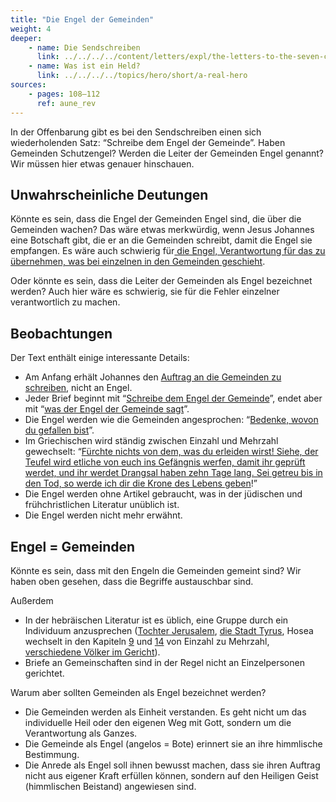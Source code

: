```yaml
---
title: "Die Engel der Gemeinden"
weight: 4
deeper:
    - name: Die Sendschreiben
      link: ../../../../content/letters/expl/the-letters-to-the-seven-churches
    - name: Was ist ein Held?
      link: ../../../../topics/hero/short/a-real-hero
sources: 
    - pages: 108–112
      ref: aune_rev
---
```


In der Offenbarung gibt es bei den Sendschreiben einen sich wiederholenden Satz: “Schreibe dem Engel der Gemeinde”. Haben Gemeinden Schutzengel? Werden die Leiter der Gemeinden Engel genannt? Wir müssen hier etwas genauer hinschauen.

## Unwahrscheinliche Deutungen

<a name="e98c"></a>
Könnte es sein, dass die Engel der Gemeinden Engel sind, die über die Gemeinden wachen? Das wäre etwas merkwürdig, wenn Jesus Johannes eine Botschaft gibt, die er an die Gemeinden schreibt, damit die Engel sie empfangen. Es wäre auch schwierig für[ die Engel, Verantwortung für das zu übernehmen, was bei einzelnen in den Gemeinden geschieht](https://www.bibleserver.com/SLT/Offenbarung2%2C24-25).

Oder könnte es sein, dass die Leiter der Gemeinden als Engel bezeichnet werden? Auch hier wäre es schwierig, sie für die Fehler einzelner verantwortlich zu machen.

## Beobachtungen

<a name="e9dd"></a>
Der Text enthält einige interessante Details:

- Am Anfang erhält Johannes den [Auftrag an die Gemeinden zu schreiben](https://www.bibleserver.com/SLT/Offenbarung1%2C11), nicht an Engel.
- Jeder Brief beginnt mit “[Schreibe dem Engel der Gemeinde](https://www.bibleserver.com/SLT/Offenbarung2%2C1)”, endet aber mit “[was der Engel der Gemeinde sagt](https://www.bibleserver.com/SLT/Offenbarung2%2C7)”.
- Die Engel werden wie die Gemeinden angesprochen: “[Bedenke, wovon du gefallen bist](https://www.bibleserver.com/SLT/Offenbarung2%2C5)”.
- Im Griechischen wird ständig zwischen Einzahl und Mehrzahl gewechselt: “[Fürchte nichts von dem, was du erleiden wirst! Siehe, der Teufel wird etliche von euch ins Gefängnis werfen, damit ihr geprüft werdet, und ihr werdet Drangsal haben zehn Tage lang. Sei getreu bis in den Tod, so werde ich dir die Krone des Lebens geben](https://www.bibleserver.com/SLT/Offenbarung2%2C10)!”
- Die Engel werden ohne Artikel gebraucht, was in der jüdischen und frühchristlichen Literatur unüblich ist.
- Die Engel werden nicht mehr erwähnt.

## Engel = Gemeinden

<a name="ab47"></a>
Könnte es sein, dass mit den Engeln die Gemeinden gemeint sind? Wir haben oben gesehen, dass die Begriffe austauschbar sind.

Außerdem

- In der hebräischen Literatur ist es üblich, eine Gruppe durch ein Individuum anzusprechen ([Tochter Jerusalem](https://www.bibleserver.com/SLT/Zefanja3%2C14), [die Stadt Tyrus](https://www.bibleserver.com/SLT/Hesekiel27), Hosea wechselt in den Kapiteln [9](https://www.bibleserver.com/SLT/Hosea9%2C1-6) und [14](https://www.bibleserver.com/SLT/Hosea14%2C1-3) von Einzahl zu Mehrzahl, [verschiedene Völker im Gericht](https://www.bibleserver.com/SLT/Zefanja2%2C1-5)).
- Briefe an Gemeinschaften sind in der Regel nicht an Einzelpersonen gerichtet.

Warum aber sollten Gemeinden als Engel bezeichnet werden?

- Die Gemeinden werden als Einheit verstanden. Es geht nicht um das individuelle Heil oder den eigenen Weg mit Gott, sondern um die Verantwortung als Ganzes.
- Die Gemeinde als Engel (angelos = Bote) erinnert sie an ihre himmlische Bestimmung.
- Die Anrede als Engel soll ihnen bewusst machen, dass sie ihren Auftrag nicht aus eigener Kraft erfüllen können, sondern auf den Heiligen Geist (himmlischen Beistand) angewiesen sind.

